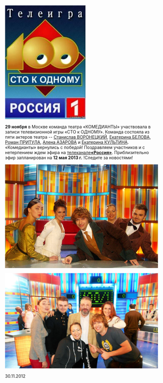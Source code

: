 [
![](image-01.jpg)
][0]


**29 ноября** в Москве команда театра «КОМЕДИАНТЫ» участвовала в записи телевизионной игры «СТО к ОДНОМУ». Команда состояла из пяти актеров театра -- [Станислав ВОРОНЕЦКИЙ][1], [Екатерина БЕЛОВА][2], [Роман ПРИТУЛА][3], [Алена АЗАРОВА][4] и [Екатерина КУЛЬТИНА][5]. «Комедианты» вернулись с победой! Поздравляем участников и с нетерпением ждем эфира на [телеканале][6][**«Россия»**][6]. Приблизительно эфир запланирован на **12 мая 2013 г.** !Следите за новостями!


![](../foto-raznoe/image-02.jpg)


![](../foto-raznoe/image-01.jpg)


30.11.2012

[0]: http://russia.tv/brand/show/brand_id/9222
[1]: ../../person/stanislav-voronetskii "Станислав Воронецкий"
[2]: ../../person/ekaterina-belova "Екатерина Белова"
[3]: ../../person/roman-pritula "Роман Притула"
[4]: ../../person/alyona-azarova "Алёна Азарова"
[5]: ../../person/ekaterina-kultina "Екатерина Культина"
[6]: http://russia.tv/